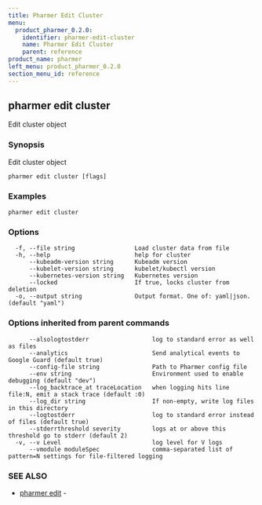 ```yaml
---
title: Pharmer Edit Cluster
menu:
  product_pharmer_0.2.0:
    identifier: pharmer-edit-cluster
    name: Pharmer Edit Cluster
    parent: reference
product_name: pharmer
left_menu: product_pharmer_0.2.0
section_menu_id: reference
---
```

## pharmer edit cluster

Edit cluster object

### Synopsis


Edit cluster object

```
pharmer edit cluster [flags]
```

### Examples

```
pharmer edit cluster
```

### Options

```
  -f, --file string                 Load cluster data from file
  -h, --help                        help for cluster
      --kubeadm-version string      Kubeadm version
      --kubelet-version string      kubelet/kubectl version
      --kubernetes-version string   Kubernetes version
      --locked                      If true, locks cluster from deletion
  -o, --output string               Output format. One of: yaml|json. (default "yaml")
```

### Options inherited from parent commands

```
      --alsologtostderr                  log to standard error as well as files
      --analytics                        Send analytical events to Google Guard (default true)
      --config-file string               Path to Pharmer config file
      --env string                       Environment used to enable debugging (default "dev")
      --log_backtrace_at traceLocation   when logging hits line file:N, emit a stack trace (default :0)
      --log_dir string                   If non-empty, write log files in this directory
      --logtostderr                      log to standard error instead of files (default true)
      --stderrthreshold severity         logs at or above this threshold go to stderr (default 2)
  -v, --v Level                          log level for V logs
      --vmodule moduleSpec               comma-separated list of pattern=N settings for file-filtered logging
```

### SEE ALSO
* [pharmer edit](/docs/reference/pharmer_edit.md)	 - 


